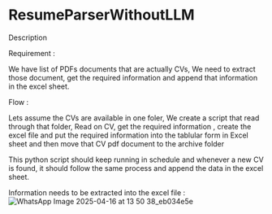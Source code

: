 # ResumeParserWithoutLLM

Description

Requirement : 

We have list of PDFs documents that are actually CVs, We need to extract those document, get the required information and append that information in the excel sheet. 

Flow : 

Lets assume the CVs are available in one foler, We create a script that read through that folder, Read on CV, get the required information , create the excel file and put the required information into the tablular form in Excel sheet and then move that CV pdf document to the archive folder

This python script should keep running in schedule and whenever a new CV is found, it should follow the same process and append the data in the excel sheet. 

Information needs to be extracted into the excel file :
![WhatsApp Image 2025-04-16 at 13 50 38_eb034e5e](https://github.com/user-attachments/assets/6a35f6a6-dcf6-40c4-a2b4-a87dd0f64a4e)
